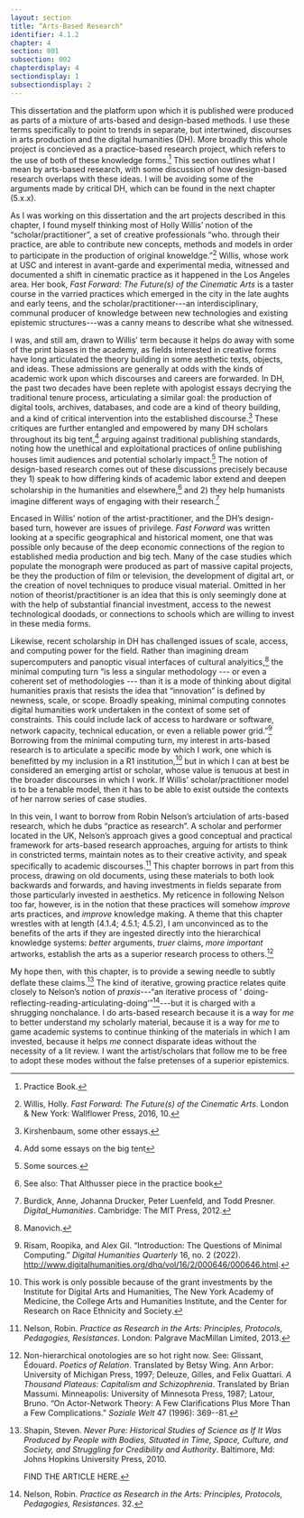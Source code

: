```yaml
---
layout: section
title: “Arts-Based Research"
identifier: 4.1.2
chapter: 4
section: 001
subsection: 002
chapterdisplay: 4
sectiondisplay: 1
subsectiondisplay: 2
---
```


This dissertation and the platform upon which it is published were produced as parts of a mixture of arts-based and design-based methods. I use these terms specifically to point to trends in separate, but intertwined, discourses in arts production and the digital humanities (DH). More broadly this whole project is concieved as a practice-based research project, which refers to the use of both of these knowledge forms.[^fn1] This section outlines what I mean by arts-based research, with some discussion of how design-based research overlaps with these ideas. I will be avoiding some of the arguments made by critical DH, which can be found in the next chapter (5.x.x).

As I was working on this dissertation and the art projects described in this chapter, I found myself thinking most of Holly Willis’ notion of the “scholar/practitioner”, a set of creative professionals “who. through their practice, are able to contribute new concepts, methods and models in order to participate in the production of original knoweldge.”[^fn2] Willis, whose work at USC and interest in avant-garde and experimental media, witnessed and documented a shift in cinematic practice as it happened in the Los Angeles area. Her book, *Fast Forward: The Future(s) of the Cinematic Arts* is a taster course in the varried practices which emerged in the city in the late aughts and early teens, and the scholar/practitioner---an interdisciplinary, communal producer of knowledge between new technologies and existing epistemic structures---was a canny means to describe what she witnessed.

I was, and still am, drawn to Willis’ term because it helps do away with some of the print biases in the academy, as fields interested in creative forms have long articulated the theory building in some aesthetic texts, objects, and ideas. These admissions are generally at odds with the kinds of academic work upon which discourses and careers are forwarded. In DH, the past two decades have been replete with apologist essays decrying the traditional tenure process, articulating a similar goal: the production of digital tools, archives, databases, and code are a kind of theory building, and a kind of critical intervention into the established discourse.[^fn3] These critiques are further entangled and empowered by many DH scholars throughout its big tent,[^fn4] arguing against traditional publishing standards, noting how the unethical and exploitational practices of online publishing houses limit audiences and potential scholarly impact.[^fn5] The notion of design-based research comes out of these discussions precisely because they 1) speak to how differing kinds of academic labor extend and deepen scholarship in the humanities and elsewhere,[^fn6] and 2) they help humanists imagine different ways of engaging with their research.[^fn7]

Encased in Willis’ notion of the artist-practitioner, and the DH’s design-based turn, however are issues of privilege. *Fast Forward* was written looking at a specific geographical and historical moment, one that was possible only because of the deep economic connections of the region to established media production and big tech. Many of the case studies which populate the monograph were produced as part of massive capital projects, be they the production of film or television, the development of digital art, or the creation of novel techniques to produce visual material. Omitted in her notion of theorist/practitioner is an idea that this is only seemingly done at with the help of substantial financial investment, access to the newest technological doodads, or connections to schools which are willing to invest in these media forms.

Likewise, recent scholarship in DH has challenged issues of scale, access, and computing power for the field. Rather than imagining dream supercomputers and panoptic visual interfaces of cultural analyitics,[^fn8] the minimal computing turn “is less a singular methodology --- or even a coherent set of methodologies --- than it is a mode of thinking about digital humanities praxis that resists the idea that “innovation” is defined by newness, scale, or scope. Broadly speaking, minimal computing connotes digital humanities work undertaken in the context of some set of constraints. This could include lack of access to hardware or software, network capacity, technical education, or even a reliable power grid.”[^fn9] Borrowing from the minimal computing turn, my interest in arts-based research is to articulate a specific mode by which I work, one which is benefitted by my inclusion in a R1 institution,[^fn10] but in which I can at best be considered an emerging artist or scholar, whose value is tenuous at best in the broader discourses in which I work. If Willis’ scholar/practitioner model is to be a tenable model, then it has to be able to exist outside the contexts of her narrow series of case studies.

In this vein, I want to borrow from Robin Nelson’s artciulation of arts-based research, which he dubs “practice as research”. A scholar and performer located in the UK, Nelson’s approach gives a good conceptual and practical framework for arts-based research approaches, arguing for artists to think in constricted terms, maintain notes as to their creative activity, and speak specifically to academic discourses.[^fn11] This chapter borrows in part from this process, drawing on old documents, using these materials to both look backwards and forwards, and having investments in fields separate from those particularly invested in aesthetics. My reticence in following Nelson too far, however, is in the notion that these practices will somehow *improve* arts practices, and *improve* knowledge making. A theme that this chapter wrestles with at length (4.1.4; 4.5.1; 4.5.2), I am unconvinced as to the benefits of the arts if they are ingested directly into the hierarchical knowledge systems: *better* arguments, *truer* claims, *more important* artworks, establish the arts as a superior research process to others.[^fn12]

My hope then, with this chapter, is to provide a sewing needle to subtly deflate these claims.[^fn13] The kind of iterative, growing practice relates quite closely to Nelson’s notion of *praxis*---“an iterative process of ‘ doing-reflecting-reading-articulating-doing’”[^fn14]---but it is charged with a shrugging nonchalance. I do arts-based research because it is a way for *me* to better understand my scholarly material, because it is a way for *me* to game academic systems to continue thinking of the materials in which I am invested, because it helps *me* connect disparate ideas without the necessity of a lit review. I want the artist/scholars that follow me to be free to adopt these modes without the false pretenses of a superior epistemics.


[^fn1]: Practice Book.

[^fn2]: Willis, Holly. *Fast Forward: The Future(s) of the Cinematic Arts*. London & New York: Wallflower Press, 2016, 10.

[^fn3]: Kirshenbaum, some other essays.

[^fn4]: Add some essays on the big tent

[^fn5]: Some sources.

[^fn6]: See also: That Althusser piece in the practice book

[^fn7]: Burdick, Anne, Johanna Drucker, Peter Luenfeld, and Todd Presner. *Digital\_Humanities*. Cambridge: The MIT Press, 2012.

[^fn8]: Manovich.

[^fn9]: Risam, Roopika, and Alex Gil. “Introduction: The Questions of Minimal Computing.” *Digital Humanities Quarterly* 16, no. 2 (2022). <http://www.digitalhumanities.org/dhq/vol/16/2/000646/000646.html>.

[^fn10]: This work is only possible because of the grant investments by the Institute for Digital Arts and Humanities, The New York Academy of Medicine, the College Arts and Humanities Institute, and the Center for Research on Race Ethnicity and Society.

[^fn11]: Nelson, Robin. *Practice as Research in the Arts: Principles, Protocols, Pedagogies, Resistances*. London: Palgrave MacMillan Limited, 2013.

[^fn12]: Non-hierarchical onotologies are so hot right now. See: Glissant, Édouard. *Poetics of Relation*. Translated by Betsy Wing. Ann Arbor: University of Michigan Press, 1997; Deleuze, Gilles, and Felix Guattari. *A Thousand Plateaus: Capitalism and Schizophrenia*. Translated by Brian Massumi. Minneapolis: University of Minnesota Press, 1987; Latour, Bruno. “On Actor-Network Theory: A Few Clarifications Plus More Than a Few Complications.” *Soziale Welt* 47 (1996): 369--81.

[^fn13]: Shapin, Steven. *Never Pure: Historical Studies of Science as If It Was Produced by People with Bodies, Situated in Time, Space, Culture, and Society, and Struggling for Credibility and Authority*. Baltimore, Md: Johns Hopkins University Press, 2010.
	
	FIND THE ARTICLE HERE.

[^fn14]: Nelson, Robin. *Practice as Research in the Arts: Principles, Protocols, Pedagogies, Resistances*. 32.